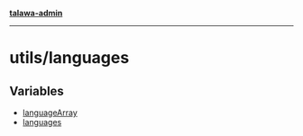 [**talawa-admin**](../../README.md)

***

# utils/languages

## Variables

- [languageArray](variables/languageArray.md)
- [languages](variables/languages.md)
